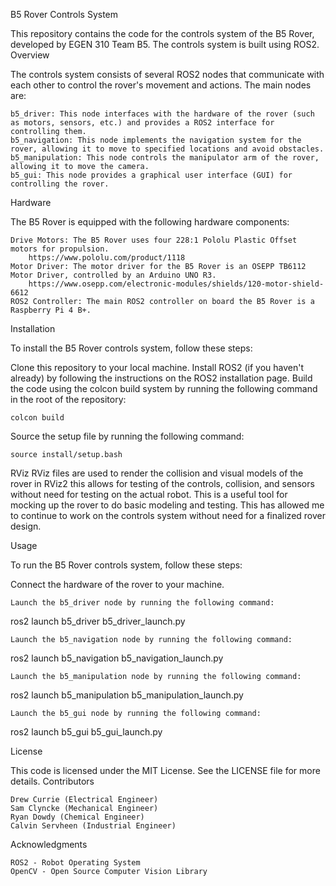 B5 Rover Controls System

This repository contains the code for the controls system of the B5 Rover, developed by EGEN 310 Team B5. The controls system is built using ROS2.
Overview

The controls system consists of several ROS2 nodes that communicate with each other to control the rover's movement and actions. The main nodes are:

    b5_driver: This node interfaces with the hardware of the rover (such as motors, sensors, etc.) and provides a ROS2 interface for controlling them.
    b5_navigation: This node implements the navigation system for the rover, allowing it to move to specified locations and avoid obstacles.
    b5_manipulation: This node controls the manipulator arm of the rover, allowing it to move the camera.
    b5_gui: This node provides a graphical user interface (GUI) for controlling the rover.

Hardware

The B5 Rover is equipped with the following hardware components:

    Drive Motors: The B5 Rover uses four 228:1 Pololu Plastic Offset motors for propulsion. 
        https://www.pololu.com/product/1118
    Motor Driver: The motor driver for the B5 Rover is an OSEPP TB6112 Motor Driver, controlled by an Arduino UNO R3. 
        https://www.osepp.com/electronic-modules/shields/120-motor-shield-6612
    ROS2 Controller: The main ROS2 controller on board the B5 Rover is a Raspberry Pi 4 B+.

Installation

To install the B5 Rover controls system, follow these steps:

Clone this repository to your local machine.
    Install ROS2 (if you haven't already) by following the instructions on the ROS2 installation page.
Build the code using the colcon build system by running the following command in the root of the repository:

    colcon build

Source the setup file by running the following command:


    source install/setup.bash
RViz
RViz files are used to render the collision and visual models of the rover in RViz2 this allows for testing of the controls, collision, and sensors without need for testing on the actual robot. This is a useful tool for mocking up the rover to do basic modeling and testing. This has allowed me to continue to work on the controls system without need for a finalized rover design.   

Usage

To run the B5 Rover controls system, follow these steps:

Connect the hardware of the rover to your machine.

    Launch the b5_driver node by running the following command:

ros2 launch b5_driver b5_driver_launch.py

    Launch the b5_navigation node by running the following command:

ros2 launch b5_navigation b5_navigation_launch.py

    Launch the b5_manipulation node by running the following command:

ros2 launch b5_manipulation b5_manipulation_launch.py

    Launch the b5_gui node by running the following command:

ros2 launch b5_gui b5_gui_launch.py

License

This code is licensed under the MIT License. See the LICENSE file for more details.
Contributors

    Drew Currie (Electrical Engineer)
    Sam Clyncke (Mechanical Engineer)
    Ryan Dowdy (Chemical Engineer)
    Calvin Servheen (Industrial Engineer)

Acknowledgments

    ROS2 - Robot Operating System
    OpenCV - Open Source Computer Vision Library
